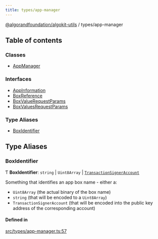 ```yaml
---
title: types/app-manager
---
```

[@algorandfoundation/algokit-utils](/reference/algokit-utils-ts/api/readme/) / types/app-manager



## Table of contents

### Classes

- [AppManager](/reference/algokit-utils-ts/api/classes/types_app_managerappmanager/)

### Interfaces

- [AppInformation](/reference/algokit-utils-ts/api/interfaces/types_app_managerappinformation/)
- [BoxReference](/reference/algokit-utils-ts/api/interfaces/types_app_managerboxreference/)
- [BoxValueRequestParams](/reference/algokit-utils-ts/api/interfaces/types_app_managerboxvaluerequestparams/)
- [BoxValuesRequestParams](/reference/algokit-utils-ts/api/interfaces/types_app_managerboxvaluesrequestparams/)

### Type Aliases

- [BoxIdentifier](#boxidentifier)

## Type Aliases

### BoxIdentifier

Ƭ **BoxIdentifier**: `string` \| `Uint8Array` \| [`TransactionSignerAccount`](/reference/algokit-utils-ts/api/interfaces/types_accounttransactionsigneraccount/)

Something that identifies an app box name - either a:
 * `Uint8Array` (the actual binary of the box name)
 * `string` (that will be encoded to a `Uint8Array`)
 * `TransactionSignerAccount` (that will be encoded into the
   public key address of the corresponding account)

#### Defined in

[src/types/app-manager.ts:57](https://github.com/algorandfoundation/algokit-utils-ts/blob/main/src/types/app-manager.ts#L57)